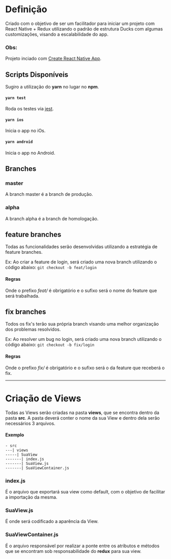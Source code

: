 # Definição

Criado com o objetivo de ser um facilitador para iniciar um projeto com React Native + Redux utilizando o padrão de estrutura Ducks com algumas customizações, visando a escalabilidade do app.

### Obs:

Projeto inciado com [Create React Native App](https://github.com/react-community/create-react-native-app).

## Scripts Disponíveis

Sugiro a utilização do **yarn** no lugar no **npm**.

#### `yarn test`

Roda os testes via [jest](https://github.com/facebook/jest).

#### `yarn ios`

Inicia o app no iOs.

#### `yarn android`

Inicia o app no Android.

## Branches

### master
A branch master é a branch de produção.

### alpha
A branch alpha é a branch de homologação.

## feature branches
Todas as funcionalidades serão desenvolvidas utilizando a estratégia de feature branches.

Ex: Ao criar a feature de login, será criado uma nova branch utilizando o código abaixo:
`git checkout -b feat/login`

#### Regras
Onde o prefixo *feat/* é obrigatório e o sufixo será o nome do feature que será trabalhada.

## fix branches
Todos os fix's terão sua própria branch visando uma melhor organização dos problemas resolvidos.

Ex: Ao resolver um bug no login, será criado uma nova branch utilizando o código abaixo:
`git checkout -b fix/login`

#### Regras
Onde o prefixo *fix/* é obrigatório e o sufixo será o da feature que receberá o fix.

___

# Criação de Views

Todas as Views serão criadas na pasta **views**, que se encontra dentro da pasta **src**.
A pasta deverá conter o nome da sua View e dentro dela serão necessários 3 arquivos.

#### Exemplo


```
- src
---| views
-----| SuaView
-------| index.js
-------| SuaView.js
-------| SuaViewContainer.js
```

### index.js
É o arquivo que exportará sua view como default, com o objetivo de facilitar a importação da mesma.

### SuaView.js
É onde será codificado a aparência da View.

### SuaViewContainer.js
É o arquivo responsável por realizar a ponte entre os atributos e métodos que se encontram sob responsabilidade do **redux** para sua view.
